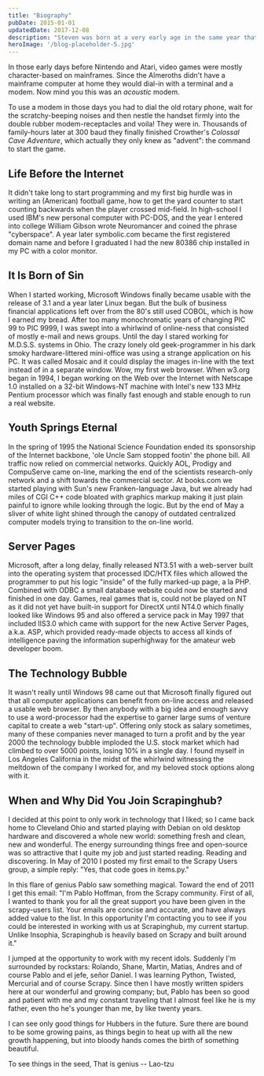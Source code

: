 ```yaml
---
title: "Biography"
pubDate: 2015-01-01
updatedDate: 2017-12-08
description: "Steven was born at a very early age in the same year that his father, Peter, began working for Hewlett-Packard in Chicago and within a dozen years together completed Adventure."
heroImage: '/blog-placeholder-5.jpg'
---
```


<span class="font-read">

In those early days before Nintendo and Atari, video games were mostly character-based on mainframes.  Since the Almeroths didn't have a mainframe computer at home they would dial-in with a terminal and a modem. Now mind you this was an *acoustic* modem.

To use a modem in those days you had to dial the old rotary phone, wait for the scratchy-beeping noises and then nestle the handset firmly into the double rubber modem-receptacles and voila!  They were in. Thousands of family-hours later at 300 baud they finally finished Crowther's _Colossal Cave Adventure_, which actually they only knew as "advent": the command to start the game.

## Life Before the Internet

It didn't take long to start programming and my first big hurdle was in writing an (American) football game, how to get the yard counter to start counting backwards when the player crossed mid-field.  In high-school I used IBM's new personal computer with PC-DOS, and the year I entered into college William Gibson wrote Neuromancer and coined the phrase "cyberspace".  A year later symbolic.com became the first registered domain name and before I graduated I had the new 80386 chip installed in my PC with a color monitor.

## It Is Born of Sin

When I started working, Microsoft Windows finally became usable with the release of 3.1 and a year later Linux began.  But the bulk of business financial applications left over from the 80's still used COBOL, which is how I earned my bread.  After too many monochromatic years of changing PIC 99 to PIC 9999, I was swept into a whirlwind of online-ness that consisted of mostly e-mail and news groups.  Until the day I stared working for M.D.S.S. systems in Ohio.  The crazy lonely old geek-programmer in his dark smoky hardware-littered mini-office was using a strange application on his PC.  It was called Mosaic and it could display the images in-line with the text instead of in a separate window.  Wow, my first web browser.  When w3.org began in 1994, I began working on the Web over the Internet with Netscape 1.0 installed on a 32-bit Windows-NT machine with Intel's new 133 MHz Pentium processor which was finally fast enough and stable enough to run a real website.

## Youth Springs Eternal

In the spring of 1995 the National Science Foundation ended its sponsorship of the Internet backbone, 'ole Uncle Sam stopped footin' the phone bill.  All traffic now relied on commercial networks.  Quickly AOL, Prodigy and CompuServe came on-line, marking the end of the scientists research-only network and a shift towards the commercial sector. At books.com we started playing with Sun's new Franken-language Java, but we already had miles of CGI C++ code bloated with graphics markup making it just plain painful to ignore while looking through the logic.  But by the end of May a sliver of white light shined through the canopy of outdated centralized computer models trying to transition to the on-line world.

## Server Pages

Microsoft, after a long delay, finally released NT3.51 with a web-server built into the operating system that processed IDC/HTX files which allowed the programmer to put his logic "inside" of the fully marked-up page, a la PHP. Combined with ODBC a small database website could now be started and finished in one day. Games, real games that is, could not be played on NT as it did not yet have built-in support for DirectX until NT4.0 which finally looked like Windows 95 and also offered a service pack in May 1997 that included IIS3.0 which came with support for the new Active Server Pages, a.k.a. ASP, which provided ready-made objects to access all kinds of intelligence paving the information superhighway for the amateur web developer boom.

## The Technology Bubble

It wasn't really until Windows 98 came out that Microsoft finally figured out that all computer applications can benefit from on-line access and released a usable web browser. By then anybody with a big idea and enough savvy to use a word-processor had the expertise to garner large sums of venture capital to create a web "start-up". Offering only stock as salary sometimes, many of these companies never managed to turn a profit and by the year 2000 the technology bubble imploded the U.S. stock market which had climbed to over 5000 points, losing 10% in a single day. I found myself in Los Angeles California in the midst of the whirlwind witnessing the meltdown of the company I worked for, and my beloved stock options along with it.

## When and Why Did You Join Scrapinghub?

I decided at this point to only work in technology that I liked; so I came back home to Cleveland Ohio and started playing with Debian on old desktop hardware and discovered a whole new world: something fresh and clean, new and wonderful. The energy surrounding things free and open-source was so attractive that I quite my job and just started reading. Reading and discovering. In May of 2010 I posted my first email to the Scrapy Users group, a simple reply: "Yes, that code goes in items.py."

In this flare of genius Pablo saw something magical. Toward the end of 2011 I get this email: "I'm Pablo Hoffman, from the Scrapy community. First of all, I wanted to thank you for all the great support you have been given in the scrapy-users list. Your emails are concise and accurate, and have always added value to the list. In this opportunity I'm contacting you to see if you could be interested in working with us at Scrapinghub, my current startup. Unlike Insophia, Scrapinghub is heavily based on Scrapy and built around it."

I jumped at the opportunity to work with my recent idols. Suddenly I'm surrounded by rockstars: Rolando, Shane, Martin, Matias, Andres and of course Pablo and el jefe, señor Daniel. I was learning Python, Twisted, Mercurial and of course Scrapy. Since then I have mostly written spiders here at our wonderful and growing company; but, Pablo has been so good and patient with me and my constant traveling that I almost feel like he is my father, even tho he's younger than me, by like twenty years.

I can see only good things for Hubbers in the future.  Sure there are bound to be some growing pains, as things begin to heat up with all the new growth happening, but into bloody hands comes the birth of something beautiful.

</span>

To see things in the seed, That is genius -- Lao-tzu
